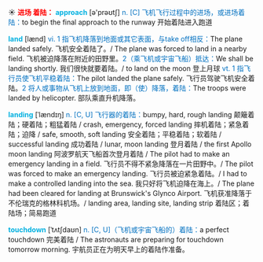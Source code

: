 ☀ <font color="red">**进场 着陆：**</font>
<font color="sky blue">**approach**</font> [ə'prəʊtʃ] 
<font color="#0070c0">n. [C] 飞机飞行过程中的进场，或进场着陆：</font>to begin the final approach to the runway 开始着陆进入跑道

<font color="sky blue">**land**</font> [lænd] 
<font color="#0070c0">vi. 1 指飞机降落到地面或其它表面，与take off相反：</font>The plane landed safely. 飞机安全着陆了。/ The plane was forced to land in a nearby field. 飞机被迫降落在附近的田野里。<font color="#0070c0">2（乘飞机或宇宙飞船）抵达：</font>We shall be landing shortly. 我们很快就要着陆。/ to land on the moon 登上月球 <font color="#0070c0">vt. 1 指飞行员使飞机平稳着陆：</font>The pilot landed the plane safely. 飞行员驾驶飞机安全着陆。<font color="#0070c0">2 将人或事物从飞机上放到地面，即（使）降落，着陆：</font>The troops were landed by helicopter. 部队乘直升机降落。
           
<font color="sky blue">**landing**</font> [ˈlændɪŋ]
<font color="#0070c0">n. [C, U] 飞行器的着陆：</font>bumpy, hard, rough landing 颠簸着陆；硬着陆；粗猛着陆 / crash, emergency, forced landing 摔机着陆；紧急着陆；迫降 / safe, smooth, soft landing 安全着陆；平稳着陆；软着陆 / successful landing 成功着陆 / lunar, moon landing 登月着陆 / the first Apollo moon landing 阿波罗航天飞船首次登月着陆 / The pilot had to make an emergency landing in a field. 飞行员不得不紧急降落在一片田野中。/ The pilot was forced to make an emergency landing. 飞行员被迫紧急着陆。/ I had to make a controlled landing into the sea. 我只好将飞机迫降在海上。/ The plane had been cleared for landing at Brunswick's Glynco Airport. 飞机获准降落于不伦瑞克的格林科机场。/ landing area, landing site, landing strip 着陆区；着陆场；简易跑道
           
<font color="sky blue">**touchdown**</font> [ˈtʌtʃdaʊn]
<font color="#0070c0">n. [C, U]（飞机或宇宙飞船的）着陆：</font>a perfect touchdown 完美着陆 / The astronauts are preparing for touchdown tomorrow morning. 宇航员正在为明天早上的着陆作准备。
